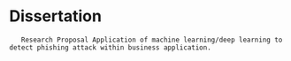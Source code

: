 # Dissertation
       Research Proposal Application of machine learning/deep learning to detect phishing attack within business application.
